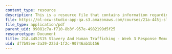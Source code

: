 ```yaml
---
content_type: resource
description: This is a resource file that contains information regarding week 3 memo.
file: https://ol-ocw-studio-app-qa.s3.amazonaws.com/courses/21a-445j-slavery-and-human-trafficking-in-the-21st-century-spring-2015/df7b95ee2a39225d1f2c90746ab1b156_MIT21A_445JS15_Week3memo.pdf
file_type: application/pdf
parent_uid: 99081c7a-f710-8b3f-957e-4982199d5f25
resourcetype: Document
title: 21A.445JS15 Slavery And Human Trafficking - Week 3 Response Memo
uid: df7b95ee-2a39-225d-1f2c-90746ab1b156
---
```

